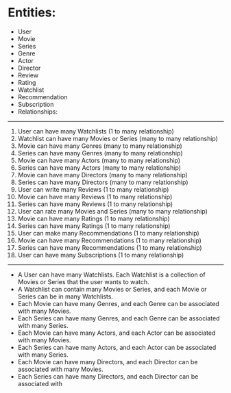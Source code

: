 ﻿# Entities:

- User
- Movie
- Series
- Genre
- Actor
- Director
- Review
- Rating
- Watchlist
- Recommendation
- Subscription
- Relationships:

---

1. User can have many Watchlists (1 to many relationship)
2. Watchlist can have many Movies or Series (many to many relationship)
3. Movie can have many Genres (many to many relationship)
4. Series can have many Genres (many to many relationship)
5. Movie can have many Actors (many to many relationship)
6. Series can have many Actors (many to many relationship)
7. Movie can have many Directors (many to many relationship)
8. Series can have many Directors (many to many relationship)
9. User can write many Reviews (1 to many relationship)
10. Movie can have many Reviews (1 to many relationship)
11. Series can have many Reviews (1 to many relationship)
12. User can rate many Movies and Series (many to many relationship)
13. Movie can have many Ratings (1 to many relationship)
14. Series can have many Ratings (1 to many relationship)
15. User can make many Recommendations (1 to many relationship)
16. Movie can have many Recommendations (1 to many relationship)
17. Series can have many Recommendations (1 to many relationship)
18. User can have many Subscriptions (1 to many relationship)

---

* A User can have many Watchlists. Each Watchlist is a collection of Movies or Series that the user wants to watch.
* A Watchlist can contain many Movies or Series, and each Movie or Series can be in many Watchlists.
* Each Movie can have many Genres, and each Genre can be associated with many Movies.
* Each Series can have many Genres, and each Genre can be associated with many Series.
* Each Movie can have many Actors, and each Actor can be associated with many Movies.
* Each Series can have many Actors, and each Actor can be associated with many Series.
* Each Movie can have many Directors, and each Director can be associated with many Movies.
* Each Series can have many Directors, and each Director can be associated with